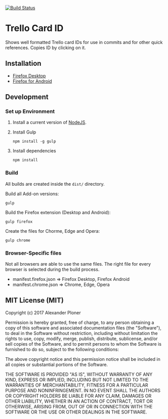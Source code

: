 [![Build Status](https://travis-ci.org/alex-pl/trello-card-id.svg?branch=master)](https://travis-ci.org/alex-pl/trello-card-id)

# Trello Card ID

Shows well formatted Trello card IDs for use in commits and for other quick references. Copies ID by clicking on it.


## Installation
* [Firefox Desktop](https://addons.mozilla.org/firefox/addon/trello-card-id/)
* [Firefox for Android](https://addons.mozilla.org/android/addon/trello-card-id/)


## Development

### Set up Environment

1.  Install a current version of [NodeJS](https://nodejs.org/en/download/).
2.  Install Gulp

    ```Shell
    npm install -g gulp
    ```
3. Install dependencies

    ```Shell
    npm install
    ```

### Build

All builds are created inside the `dist/` directory.

Build all Add-on versions:
```Shell
gulp
```

Build the Firefox extension (Desktop and Android):
```Shell
gulp firefox
```

Create the files for Chorme, Edge and Opera:
```Shell
gulp chrome
```


### Browser-Specific files

Not all browsers are able to use the same files.
The right file for every browser is selected during the build process.

* manifest.firefox.json => Firefox Desktop, Firefox Android
* manifest.chrome.json => Chrome, Edge, Opera


## MIT License (MIT)

Copyright (c) 2017 Alexander Ploner

Permission is hereby granted, free of charge, to any person obtaining a copy
of this software and associated documentation files (the "Software"), to deal
in the Software without restriction, including without limitation the rights
to use, copy, modify, merge, publish, distribute, sublicense, and/or sell
copies of the Software, and to permit persons to whom the Software is
furnished to do so, subject to the following conditions:

The above copyright notice and this permission notice shall be included in
all copies or substantial portions of the Software.

THE SOFTWARE IS PROVIDED "AS IS", WITHOUT WARRANTY OF ANY KIND, EXPRESS OR
IMPLIED, INCLUDING BUT NOT LIMITED TO THE WARRANTIES OF MERCHANTABILITY,
FITNESS FOR A PARTICULAR PURPOSE AND NONINFRINGEMENT.  IN NO EVENT SHALL THE
AUTHORS OR COPYRIGHT HOLDERS BE LIABLE FOR ANY CLAIM, DAMAGES OR OTHER
LIABILITY, WHETHER IN AN ACTION OF CONTRACT, TORT OR OTHERWISE, ARISING FROM,
OUT OF OR IN CONNECTION WITH THE SOFTWARE OR THE USE OR OTHER DEALINGS IN
THE SOFTWARE.
